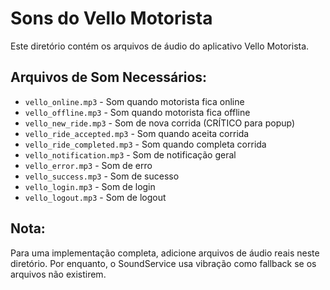 # Sons do Vello Motorista

Este diretório contém os arquivos de áudio do aplicativo Vello Motorista.

## Arquivos de Som Necessários:

- `vello_online.mp3` - Som quando motorista fica online
- `vello_offline.mp3` - Som quando motorista fica offline  
- `vello_new_ride.mp3` - Som de nova corrida (CRÍTICO para popup)
- `vello_ride_accepted.mp3` - Som quando aceita corrida
- `vello_ride_completed.mp3` - Som quando completa corrida
- `vello_notification.mp3` - Som de notificação geral
- `vello_error.mp3` - Som de erro
- `vello_success.mp3` - Som de sucesso
- `vello_login.mp3` - Som de login
- `vello_logout.mp3` - Som de logout

## Nota:
Para uma implementação completa, adicione arquivos de áudio reais neste diretório.
Por enquanto, o SoundService usa vibração como fallback se os arquivos não existirem.